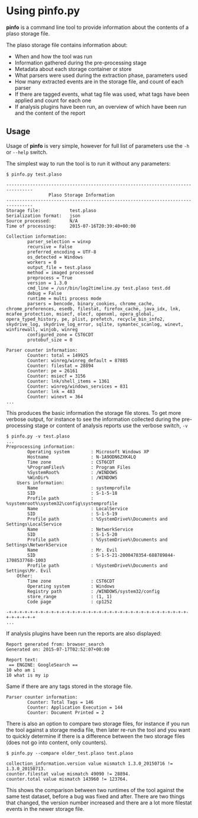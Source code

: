 # Using pinfo.py

**pinfo** is a command line tool to provide information about the contents of a plaso storage file. 

The plaso storage file contains information about:

 + When and how the tool was run
 + Information gathered during the pre-processing stage
 + Metadata about each storage container or store
 + What parsers were used during the extraction phase, parameters used
 + How many extracted events are in the storage file, and count of each parser
 + If there are tagged events, what tag file was used, what tags have been applied and count for each one
 + If analysis plugins have been run, an overview of which have been run and the content of the report

## Usage

Usage of **pinfo** is very simple, however for full list of parameters use the ``-h`` or ``--help`` switch.

The simplest way to run the tool is to run it without any parameters:

```
$ pinfo.py test.plaso

--------------------------------------------------------------------------------
                Plaso Storage Information
--------------------------------------------------------------------------------
Storage file:           test.plaso
Serialization format:   json
Source processed:       N/A
Time of processing:     2015-07-16T20:39:40+00:00

Collection information:
        parser_selection = winxp
        recursive = False
        preferred_encoding = UTF-8
        os_detected = Windows
        workers = 0
        output_file = test.plaso
        method = imaged processed
        preprocess = True
        version = 1.3.0
        cmd_line = /usr/bin/log2timeline.py test.plaso test.dd
        debug = False
        runtime = multi process mode
        parsers = bencode, binary_cookies, chrome_cache, chrome_preferences, esedb, filestat, firefox_cache, java_idx, lnk, mcafee_protection, msiecf, olecf, openxml, opera_global, opera_typed_history, pe, plist, prefetch, recycle_bin_info2, skydrive_log, skydrive_log_error, sqlite, symantec_scanlog, winevt, winfirewall, winjob, winreg
        configured_zone = CST6CDT
        protobuf_size = 0

Parser counter information:
        Counter: total = 149925
        Counter: winreg/winreg_default = 87885
        Counter: filestat = 28894
        Counter: pe = 26161
        Counter: msiecf = 3156
        Counter: lnk/shell_items = 1361
        Counter: winreg/windows_services = 831
        Counter: lnk = 483
        Counter: winevt = 364
...
```

This produces the basic information the storage file stores. To get more verbose output, for instance to see the information collected during the pre-processing stage or content of analysis reports use the verbose switch, ``-v``

```
$ pinfo.py -v test.plaso
...
Preprocessing information:
        Operating system        : Microsoft Windows XP
        Hostname                : N-1A9ODN6ZXK4LQ
        Time zone               : CST6CDT
        %ProgramFiles%          : Program Files
        %SystemRoot%            : /WINDOWS
        %WinDir%                : /WINDOWS
    Users information:
        Name                    : systemprofile
        SID                     : S-1-5-18
        Profile path            : %systemroot%\system32\config\systemprofile
        Name                    : LocalService
        SID                     : S-1-5-19
        Profile path            : %SystemDrive%\Documents and Settings\LocalService
        Name                    : NetworkService
        SID                     : S-1-5-20
        Profile path            : %SystemDrive%\Documents and Settings\NetworkService
        Name                    : Mr. Evil
        SID                     : S-1-5-21-2000478354-688789844-1708537768-1003
        Profile path            : %SystemDrive%\Documents and Settings\Mr. Evil
    Other:
        Time zone               : CST6CDT
        Operating system        : Windows
        Registry path           : /WINDOWS/system32/config
        store_range             : (1, 1)
        Code page               : cp1252

-+-+-+-+-+-+-+-+-+-+-+-+-+-+-+-+-+-+-+-+-+-+-+-+-+-+-+-+-+-+-+-+-+-+-+-+-+-+-+-+
...
```

If analysis plugins have been run the reports are also displayed:

```
Report generated from: browser_search
Generated on: 2015-07-17T02:52:07+00:00

Report text:
 == ENGINE: GoogleSearch ==
10 who am i
10 what is my ip
```

Same if there are any tags stored in the storage file.

```
Parser counter information:
        Counter: Total Tags = 146
        Counter: Application Execution = 144
        Counter: Document Printed = 2
```

There is also an option to compare two storage files, for instance if you run the tool against a storage media file, then later re-run the tool and you want to quickly determine if there is a difference between the two storage files (does not go into content, only counters).

```
$ pinfo.py --compare older_test.plaso test.plaso 

collection_information.version value mismatch 1.3.0_20150716 != 1.3.0_20150713.
counter.filestat value mismatch 49090 != 28894.
counter.total value mismatch 143960 != 123764.
```

This shows the comparison between two runtimes of the tool against the same test dataset, before a bug was fixed and after. There are two things that changed, the version number increased and there are a lot more filestat events in the newer storage file.